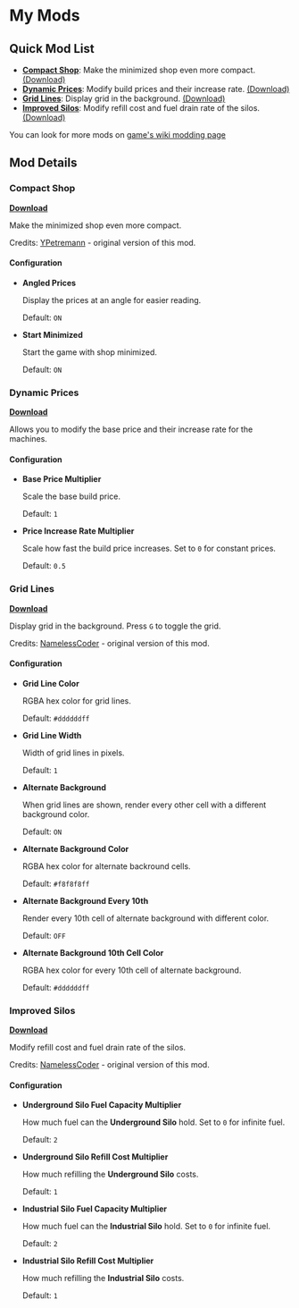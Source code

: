 # My Mods

## Quick Mod List

- [**Compact Shop**](#compact-shop): Make the minimized shop even more compact.
  [(Download)](https://github.com/rafalberezin/sixty-four-mods/releases/download/compact-shop-latest/compact-shop.js)
- [**Dynamic Prices**](#dynamic-prices): Modify build prices and their increase
  rate.
  [(Download)](https://github.com/rafalberezin/sixty-four-mods/releases/download/dynamic-prices-latest/dynamic-prices.js)
- [**Grid Lines**](#grid-lines): Display grid in the background.
  [(Download)](https://github.com/rafalberezin/sixty-four-mods/releases/download/grid-lines-latest/grid-lines.js)
- [**Improved Silos**](#improved-silos): Modify refill cost and fuel drain rate
  of the silos.
  [(Download)](https://github.com/rafalberezin/sixty-four-mods/releases/download/improved-silos-latest/improved-silos.js)

You can look for more mods on
[game's wiki modding page](https://sixtyfour.game-vault.net/wiki/Modding:Index)

## Mod Details

### Compact Shop

[**Download**](https://github.com/rafalberezin/sixty-four-mods/releases/download/compact-shop-latest/compact-shop.js)

Make the minimized shop even more compact.

Credits: [YPetremann](https://github.com/YPetremann) - original version of this
mod.

#### Configuration

- **Angled Prices**

  Display the prices at an angle for easier reading.

  Default: `ON`

- **Start Minimized**

  Start the game with shop minimized.

  Default: `ON`

### Dynamic Prices

[**Download**](https://github.com/rafalberezin/sixty-four-mods/releases/download/dynamic-prices-latest/dynamic-prices.js)

Allows you to modify the base price and their increase rate for the machines.

#### Configuration

- **Base Price Multiplier**

  Scale the base build price.

  Default: `1`

- **Price Increase Rate Multiplier**

  Scale how fast the build price increases. Set to `0` for constant prices.

  Default: `0.5`

### Grid Lines

[**Download**](https://github.com/rafalberezin/sixty-four-mods/releases/download/grid-lines-latest/grid-lines.js)

Display grid in the background. Press `G` to toggle the grid.

Credits: [NamelessCoder](https://github.com/NamelessCoder) - original version of
this mod.

#### Configuration

- **Grid Line Color**

  RGBA hex color for grid lines.

  Default: `#ddddddff`

- **Grid Line Width**

  Width of grid lines in pixels.

  Default: `1`

- **Alternate Background**

  When grid lines are shown, render every other cell with a different background
  color.

  Default: `ON`

- **Alternate Background Color**

  RGBA hex color for alternate backround cells.

  Default: `#f8f8f8ff`

- **Alternate Background Every 10th**

  Render every 10th cell of alternate background with different color.

  Default: `OFF`

- **Alternate Background 10th Cell Color**

  RGBA hex color for every 10th cell of alternate background.

  Default: `#ddddddff`

### Improved Silos

[**Download**](https://github.com/rafalberezin/sixty-four-mods/releases/download/improved-silos-latest/improved-silos.js)

Modify refill cost and fuel drain rate of the silos.

Credits: [NamelessCoder](https://github.com/NamelessCoder) - original version of
this mod.

#### Configuration

- **Underground Silo Fuel Capacity Multiplier**

  How much fuel can the **Underground Silo** hold. Set to `0` for infinite fuel.

  Default: `2`

- **Underground Silo Refill Cost Multiplier**

  How much refilling the **Underground Silo** costs.

  Default: `1`

- **Industrial Silo Fuel Capacity Multiplier**

  How much fuel can the **Industrial Silo** hold. Set to `0` for infinite fuel.

  Default: `2`

- **Industrial Silo Refill Cost Multiplier**

  How much refilling the **Industrial Silo** costs.

  Default: `1`
